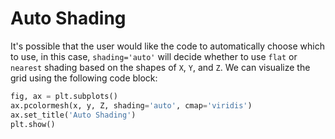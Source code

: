 # Auto Shading

It's possible that the user would like the code to automatically choose which to use, in this case, `shading='auto'` will decide whether to use `flat` or `nearest` shading based on the shapes of `X`, `Y`, and `Z`. We can visualize the grid using the following code block:

```python
fig, ax = plt.subplots()
ax.pcolormesh(x, y, Z, shading='auto', cmap='viridis')
ax.set_title('Auto Shading')
plt.show()
```
